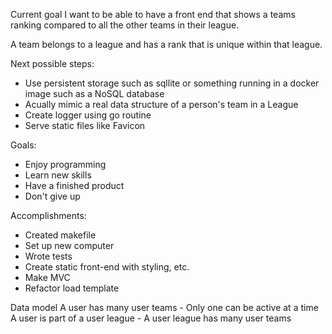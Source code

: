 Current goal
I want to be able to have a front end that shows a teams ranking compared to all the other teams in their league.

A team belongs to a league and has a rank that is unique within that league.

Next possible steps:
- Use persistent storage such as sqllite or something running in a docker image such as a NoSQL database
- Acually mimic a real data structure of a person's team in a League
- Create logger using go routine
- Serve static files like Favicon

Goals:
- Enjoy programming
- Learn new skills
- Have a finished product
- Don't give up

Accomplishments:
- Created makefile
- Set up new computer
- Wrote tests
- Create static front-end with styling, etc.
- Make MVC
- Refactor load template

Data model
A user has many user teams
    - Only one can be active at a time
A user is part of a user league
    - A user league has many user teams